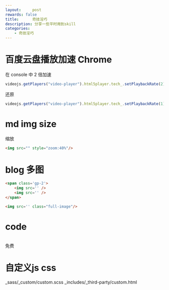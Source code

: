 ```yaml
---
layout:     post
rewards: false
title:      奇技淫巧
description: 分享一些平时用到skill
categories:
    - 奇技淫巧
---
```


# 百度云盘播放加速 Chrome

在 console 中
2 倍加速
```js
videojs.getPlayers("video-player").html5player.tech_.setPlaybackRate(2)
```
还原
```js
videojs.getPlayers("video-player").html5player.tech_.setPlaybackRate(1)
```

# md img size
缩放
```html
<img src="" style="zoom:40%"/>
```

# blog 多图
```html
<span class='gp-2'>
    <img src='' />
    <img src='' />
</span>
```
```html
<img src='' class="full-image"/>
```

# code
```python

```

<span class='heimu'>免费</span>

# 自定义js css
_sass/_custom/custom.scss
_includes/_third-party/custom.html
